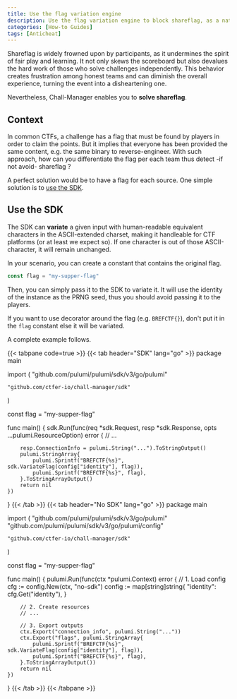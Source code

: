 ```yaml
---
title: Use the flag variation engine
description: Use the flag variation engine to block shareflag, as a native feature of the Chall-Manager SDK.
categories: [How-to Guides]
tags: [Anticheat]
---
```


Shareflag is widely frowned upon by participants, as it undermines the spirit of fair play and learning.
It not only skews the scoreboard but also devalues the hard work of those who solve challenges independently. This behavior creates frustration among honest teams and can diminish the overall experience, turning the event into a disheartening one.

Nevertheless, Chall-Manager enables you to **solve shareflag**.

## Context

In common CTFs, a challenge has a flag that must be found by players in order to claim the points. But it implies that everyone has been provided the same content, e.g. the same binary to reverse-engineer.
With such approach, how can you differentiate the flag per each team thus detect -if not avoid- shareflag ?

A perfect solution would be to have a flag for each source. One simple solution is to [use the SDK](#use-the-sdk).

## Use the SDK

The SDK can **variate** a given input with human-readable equivalent characters in the ASCII-extended charset, making it handleable for CTF platforms (or at least we expect so). If one character is out of those ASCII-character, it will remain unchanged.

In your scenario, you can create a constant that contains the original flag.

```go
const flag = "my-supper-flag"
```

Then, you can simply pass it to the SDK to variate it. It will use the identity of the instance as the PRNG seed, thus you should avoid passing it to the players.

If you want to use decorator around the flag (e.g. `BREFCTF{}`), don't put it in the `flag` constant else it will be variated.

A complete example follows.

{{< tabpane code=true >}}
{{< tab header="SDK" lang="go" >}}
package main

import (
	"github.com/pulumi/pulumi/sdk/v3/go/pulumi"

	"github.com/ctfer-io/chall-manager/sdk"
)

const flag = "my-supper-flag"

func main() {
	sdk.Run(func(req *sdk.Request, resp *sdk.Response, opts ...pulumi.ResourceOption) error {
		// ...

		resp.ConnectionInfo = pulumi.String("...").ToStringOutput()
		pulumi.StringArray{
			pulumi.Sprintf("BREFCTF{%s}", sdk.VariateFlag(config["identity"], flag)),
			pulumi.Sprintf("BREFCTF{%s}", flag),
		}.ToStringArrayOutput()
		return nil
	})
}
{{< /tab >}}
{{< tab header="No SDK" lang="go" >}}
package main

import (
	"github.com/pulumi/pulumi/sdk/v3/go/pulumi"
	"github.com/pulumi/pulumi/sdk/v3/go/pulumi/config"

    "github.com/ctfer-io/chall-manager/sdk"
)

const flag = "my-supper-flag"

func main() {
	pulumi.Run(func(ctx *pulumi.Context) error {
		// 1. Load config
		cfg := config.New(ctx, "no-sdk")
		config := map[string]string{
			"identity": cfg.Get("identity"),
		}

		// 2. Create resources
		// ...

		// 3. Export outputs
		ctx.Export("connection_info", pulumi.String("..."))
		ctx.Export("flags", pulumi.StringArray{
			pulumi.Sprintf("BREFCTF{%s}", sdk.VariateFlag(config["identity"], flag)),
			pulumi.Sprintf("BREFCTF{%s}", flag),
		}.ToStringArrayOutput())
		return nil
	})
}
{{< /tab >}}
{{< /tabpane >}}

